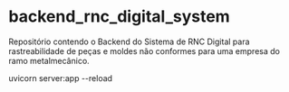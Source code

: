 # backend_rnc_digital_system
Repositório contendo o Backend do Sistema de RNC Digital para rastreabilidade de peças e moldes não conformes para uma empresa do ramo metalmecânico.


uvicorn server:app --reload